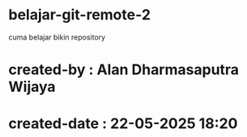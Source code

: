 # belajar-git-remote-2
cuma belajar bikin repository
# created-by : Alan Dharmasaputra Wijaya
# created-date : 22-05-2025 18:20
